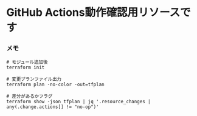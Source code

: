 # GitHub Actions動作確認用リソースです

### メモ

```
# モジュール追加後
terraform init

# 変更プランファイル出力
terraform plan -no-color -out=tfplan

# 差分があるかフラグ
terraform show -json tfplan | jq '.resource_changes | any(.change.actions[] != "no-op")'
```
